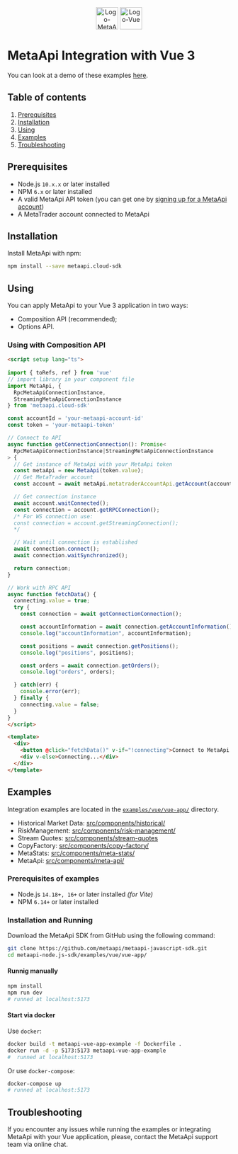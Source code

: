 <div align="center">
  <img src="https://metaapi.cloud/favicon.ico" alt="Logo-MetaApi" width="50" height="50"/>
  <img src="https://vuejs.org/logo.svg" alt="Logo-Vue" width="50" height="50"/>
</div>

# MetaApi Integration with Vue 3

You can look at a demo of these examples [here](https://youtu.be/MQSOU7DK1J4).

## Table of contents

1. [Prerequisites](#prerequisites)
2. [Installation](#installation)
3. [Using](#using)
4. [Examples](#examples)
5. [Troubleshooting](#troubleshooting)

## Prerequisites

* Node.js `10.x.x` or later installed
* NPM `6.x` or later installed
* A valid MetaApi API token (you can get one by [signing up for a MetaApi account](https://app.metaapi.cloud/api-access/generate-token))
* A MetaTrader account connected to MetaApi

## Installation

Install MetaApi with npm:

```bash
npm install --save metaapi.cloud-sdk
```

## Using

You can apply MetaApi to your Vue 3 application in two ways:

* Composition API (recommended);
* Options API.

### Using with Composition API

``` html
<script setup lang="ts">
  
import { toRefs, ref } from 'vue'
// import library in your component file
import MetaApi, { 
  RpcMetaApiConnectionInstance,
  StreamingMetaApiConnectionInstance
} from 'metaapi.cloud-sdk'

const accountId = 'your-metaapi-account-id'
const token = 'your-metaapi-token'

// Connect to API
async function getConnectionConnection(): Promise<
  RpcMetaApiConnectionInstance|StreamingMetaApiConnectionInstance
> {
  // Get instance of MetaApi with your MetaApi token
  const metaApi = new MetaApi(token.value);
  // Get MetaTrader account
  const account = await metaApi.metatraderAccountApi.getAccount(accountId.value);

  // Get connection instance
  await account.waitConnected();
  const connection = account.getRPCConnection();
  /* For WS connection use:
  const connection = account.getStreamingConnection();
  */

  // Wait until connection is established
  await connection.connect();
  await connection.waitSynchronized();

  return connection;
}

// Work with RPC API
async function fetchData() {
  connecting.value = true;
  try {
    const connection = await getConnectionConnection();

    const accountInformation = await connection.getAccountInformation();
    console.log("accountInformation", accountInformation);

    const positions = await connection.getPositions();
    console.log("positions", positions);

    const orders = await connection.getOrders();
    console.log("orders", orders);

  } catch(err) {
    console.error(err);
  } finally {
    connecting.value = false;
  }
}
</script>

<template>
  <div>
    <button @click="fetchData()" v-if="!connecting">Connect to MetaApi and do smth...</button>
    <div v-else>Connecting...</div>
  </div>
</template>
```

## Examples

Integration examples are located in the [`examples/vue/vue-app/`](../../examples/vue/vue-app/) directory.

- Historical Market Data: [src/components/historical/](../../examples/vue/vue-app/src/components/historical)
- RiskManagement: [src/components/risk-management/](../../examples/vue/vue-app/src/components/risk-management)
- Stream Quotes: [src/components/stream-quotes](../../examples/vue/vue-app/src/components/stream-quotes)
- CopyFactory: [src/components/copy-factory/](../../examples/vue/vue-app/src/components/copy-factory)
- MetaStats: [src/components/meta-stats/](../../examples/vue/vue-app/src/components/meta-stats)
- MetaApi: [src/components/meta-api/](../../examples/vue/vue-app/src/components/meta-api)

### Prerequisites of examples

- Node.js `14.18+, 16+` or later installed _(for Vite)_
- NPM `6.14+` or later installed

### Installation and Running

Download the MetaApi SDK from GitHub using the following command:

```bash
git clone https://github.com/metaapi/metaapi-javascript-sdk.git
cd metaapi-node.js-sdk/examples/vue/vue-app/
```

#### Runnig manually

```bash
npm install
npm run dev
# runned at localhost:5173
```

#### Start via docker

Use `docker`:

```bash
docker build -t metaapi-vue-app-example -f Dockerfile .
docker run -d -p 5173:5173 metaapi-vue-app-example
#  runned at localhost:5173
```

Or use `docker-compose`:

```bash
docker-compose up 
# runned at localhost:5173 
```

## Troubleshooting

If you encounter any issues while running the examples or integrating MetaApi with your Vue application, please, contact the MetaApi support team via online chat.
